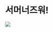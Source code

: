 # 서머너즈워!
<img src="http://www.adweek.com/socialtimes/wp-content/uploads/sites/2/2014/06/summoners-war-650.png">
